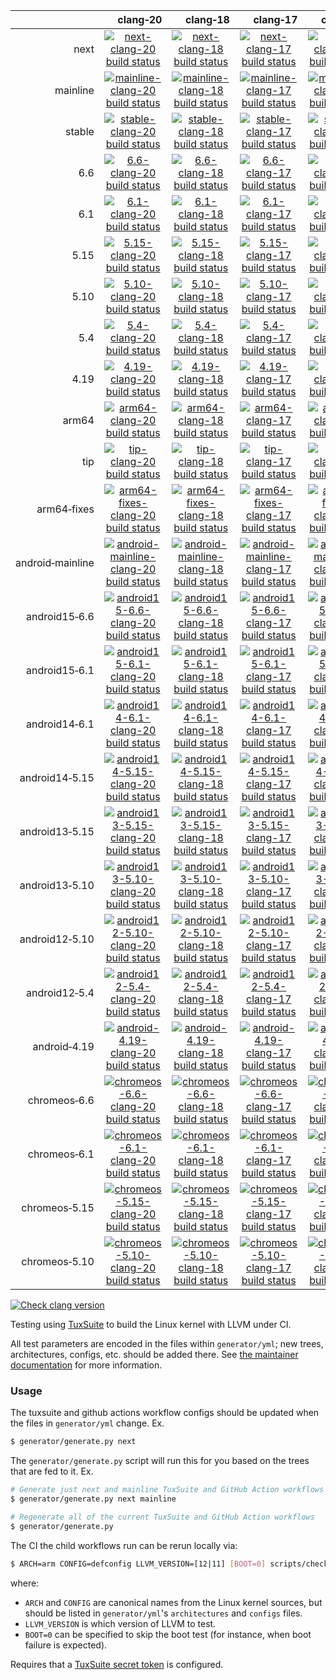 |     | &nbsp;&nbsp;&nbsp;&nbsp;&nbsp;clang&#8209;20 | &nbsp;&nbsp;&nbsp;&nbsp;&nbsp;clang&#8209;18 | &nbsp;&nbsp;&nbsp;&nbsp;&nbsp;clang&#8209;17 | &nbsp;&nbsp;&nbsp;&nbsp;&nbsp;clang&#8209;16 | &nbsp;&nbsp;&nbsp;&nbsp;&nbsp;clang&#8209;15 | &nbsp;&nbsp;&nbsp;&nbsp;&nbsp;clang&#8209;14 | &nbsp;&nbsp;&nbsp;&nbsp;&nbsp;clang&#8209;13 | &nbsp;&nbsp;&nbsp;&nbsp;&nbsp;clang&#8209;12 | &nbsp;&nbsp;&nbsp;&nbsp;&nbsp;clang&#8209;11 | clang&#8209;android |
| ---: | :---: | :---: | :---: | :---: | :---: | :---: | :---: | :---: | :---: | :---: |
| next | [![next-clang-20 build status](https://kernel.outflux.net/cbl/badges/next-clang-20.svg)](https://github.com/clangbuiltlinux/continuous-integration2/actions/workflows/next-clang-20.yml) | [![next-clang-18 build status](https://kernel.outflux.net/cbl/badges/next-clang-18.svg)](https://github.com/clangbuiltlinux/continuous-integration2/actions/workflows/next-clang-18.yml) | [![next-clang-17 build status](https://kernel.outflux.net/cbl/badges/next-clang-17.svg)](https://github.com/clangbuiltlinux/continuous-integration2/actions/workflows/next-clang-17.yml) | [![next-clang-16 build status](https://kernel.outflux.net/cbl/badges/next-clang-16.svg)](https://github.com/clangbuiltlinux/continuous-integration2/actions/workflows/next-clang-16.yml) | [![next-clang-15 build status](https://kernel.outflux.net/cbl/badges/next-clang-15.svg)](https://github.com/clangbuiltlinux/continuous-integration2/actions/workflows/next-clang-15.yml) | [![next-clang-14 build status](https://kernel.outflux.net/cbl/badges/next-clang-14.svg)](https://github.com/clangbuiltlinux/continuous-integration2/actions/workflows/next-clang-14.yml) | [![next-clang-13 build status](https://kernel.outflux.net/cbl/badges/next-clang-13.svg)](https://github.com/clangbuiltlinux/continuous-integration2/actions/workflows/next-clang-13.yml) |     |     | [![next-clang-android build status](https://kernel.outflux.net/cbl/badges/next-clang-android.svg)](https://github.com/clangbuiltlinux/continuous-integration2/actions/workflows/next-clang-android.yml) |
| mainline | [![mainline-clang-20 build status](https://kernel.outflux.net/cbl/badges/mainline-clang-20.svg)](https://github.com/clangbuiltlinux/continuous-integration2/actions/workflows/mainline-clang-20.yml) | [![mainline-clang-18 build status](https://kernel.outflux.net/cbl/badges/mainline-clang-18.svg)](https://github.com/clangbuiltlinux/continuous-integration2/actions/workflows/mainline-clang-18.yml) | [![mainline-clang-17 build status](https://kernel.outflux.net/cbl/badges/mainline-clang-17.svg)](https://github.com/clangbuiltlinux/continuous-integration2/actions/workflows/mainline-clang-17.yml) | [![mainline-clang-16 build status](https://kernel.outflux.net/cbl/badges/mainline-clang-16.svg)](https://github.com/clangbuiltlinux/continuous-integration2/actions/workflows/mainline-clang-16.yml) | [![mainline-clang-15 build status](https://kernel.outflux.net/cbl/badges/mainline-clang-15.svg)](https://github.com/clangbuiltlinux/continuous-integration2/actions/workflows/mainline-clang-15.yml) | [![mainline-clang-14 build status](https://kernel.outflux.net/cbl/badges/mainline-clang-14.svg)](https://github.com/clangbuiltlinux/continuous-integration2/actions/workflows/mainline-clang-14.yml) | [![mainline-clang-13 build status](https://kernel.outflux.net/cbl/badges/mainline-clang-13.svg)](https://github.com/clangbuiltlinux/continuous-integration2/actions/workflows/mainline-clang-13.yml) |     |     |     |
| stable | [![stable-clang-20 build status](https://kernel.outflux.net/cbl/badges/stable-clang-20.svg)](https://github.com/clangbuiltlinux/continuous-integration2/actions/workflows/stable-clang-20.yml) | [![stable-clang-18 build status](https://kernel.outflux.net/cbl/badges/stable-clang-18.svg)](https://github.com/clangbuiltlinux/continuous-integration2/actions/workflows/stable-clang-18.yml) | [![stable-clang-17 build status](https://kernel.outflux.net/cbl/badges/stable-clang-17.svg)](https://github.com/clangbuiltlinux/continuous-integration2/actions/workflows/stable-clang-17.yml) | [![stable-clang-16 build status](https://kernel.outflux.net/cbl/badges/stable-clang-16.svg)](https://github.com/clangbuiltlinux/continuous-integration2/actions/workflows/stable-clang-16.yml) | [![stable-clang-15 build status](https://kernel.outflux.net/cbl/badges/stable-clang-15.svg)](https://github.com/clangbuiltlinux/continuous-integration2/actions/workflows/stable-clang-15.yml) | [![stable-clang-14 build status](https://kernel.outflux.net/cbl/badges/stable-clang-14.svg)](https://github.com/clangbuiltlinux/continuous-integration2/actions/workflows/stable-clang-14.yml) | [![stable-clang-13 build status](https://kernel.outflux.net/cbl/badges/stable-clang-13.svg)](https://github.com/clangbuiltlinux/continuous-integration2/actions/workflows/stable-clang-13.yml) |     |     |     |
| 6.6 | [![6.6-clang-20 build status](https://kernel.outflux.net/cbl/badges/6.6-clang-20.svg)](https://github.com/clangbuiltlinux/continuous-integration2/actions/workflows/6.6-clang-20.yml) | [![6.6-clang-18 build status](https://kernel.outflux.net/cbl/badges/6.6-clang-18.svg)](https://github.com/clangbuiltlinux/continuous-integration2/actions/workflows/6.6-clang-18.yml) | [![6.6-clang-17 build status](https://kernel.outflux.net/cbl/badges/6.6-clang-17.svg)](https://github.com/clangbuiltlinux/continuous-integration2/actions/workflows/6.6-clang-17.yml) | [![6.6-clang-16 build status](https://kernel.outflux.net/cbl/badges/6.6-clang-16.svg)](https://github.com/clangbuiltlinux/continuous-integration2/actions/workflows/6.6-clang-16.yml) | [![6.6-clang-15 build status](https://kernel.outflux.net/cbl/badges/6.6-clang-15.svg)](https://github.com/clangbuiltlinux/continuous-integration2/actions/workflows/6.6-clang-15.yml) | [![6.6-clang-14 build status](https://kernel.outflux.net/cbl/badges/6.6-clang-14.svg)](https://github.com/clangbuiltlinux/continuous-integration2/actions/workflows/6.6-clang-14.yml) | [![6.6-clang-13 build status](https://kernel.outflux.net/cbl/badges/6.6-clang-13.svg)](https://github.com/clangbuiltlinux/continuous-integration2/actions/workflows/6.6-clang-13.yml) | [![6.6-clang-12 build status](https://kernel.outflux.net/cbl/badges/6.6-clang-12.svg)](https://github.com/clangbuiltlinux/continuous-integration2/actions/workflows/6.6-clang-12.yml) | [![6.6-clang-11 build status](https://kernel.outflux.net/cbl/badges/6.6-clang-11.svg)](https://github.com/clangbuiltlinux/continuous-integration2/actions/workflows/6.6-clang-11.yml) |     |
| 6.1 | [![6.1-clang-20 build status](https://kernel.outflux.net/cbl/badges/6.1-clang-20.svg)](https://github.com/clangbuiltlinux/continuous-integration2/actions/workflows/6.1-clang-20.yml) | [![6.1-clang-18 build status](https://kernel.outflux.net/cbl/badges/6.1-clang-18.svg)](https://github.com/clangbuiltlinux/continuous-integration2/actions/workflows/6.1-clang-18.yml) | [![6.1-clang-17 build status](https://kernel.outflux.net/cbl/badges/6.1-clang-17.svg)](https://github.com/clangbuiltlinux/continuous-integration2/actions/workflows/6.1-clang-17.yml) | [![6.1-clang-16 build status](https://kernel.outflux.net/cbl/badges/6.1-clang-16.svg)](https://github.com/clangbuiltlinux/continuous-integration2/actions/workflows/6.1-clang-16.yml) | [![6.1-clang-15 build status](https://kernel.outflux.net/cbl/badges/6.1-clang-15.svg)](https://github.com/clangbuiltlinux/continuous-integration2/actions/workflows/6.1-clang-15.yml) | [![6.1-clang-14 build status](https://kernel.outflux.net/cbl/badges/6.1-clang-14.svg)](https://github.com/clangbuiltlinux/continuous-integration2/actions/workflows/6.1-clang-14.yml) | [![6.1-clang-13 build status](https://kernel.outflux.net/cbl/badges/6.1-clang-13.svg)](https://github.com/clangbuiltlinux/continuous-integration2/actions/workflows/6.1-clang-13.yml) | [![6.1-clang-12 build status](https://kernel.outflux.net/cbl/badges/6.1-clang-12.svg)](https://github.com/clangbuiltlinux/continuous-integration2/actions/workflows/6.1-clang-12.yml) | [![6.1-clang-11 build status](https://kernel.outflux.net/cbl/badges/6.1-clang-11.svg)](https://github.com/clangbuiltlinux/continuous-integration2/actions/workflows/6.1-clang-11.yml) |     |
| 5.15 | [![5.15-clang-20 build status](https://kernel.outflux.net/cbl/badges/5.15-clang-20.svg)](https://github.com/clangbuiltlinux/continuous-integration2/actions/workflows/5.15-clang-20.yml) | [![5.15-clang-18 build status](https://kernel.outflux.net/cbl/badges/5.15-clang-18.svg)](https://github.com/clangbuiltlinux/continuous-integration2/actions/workflows/5.15-clang-18.yml) | [![5.15-clang-17 build status](https://kernel.outflux.net/cbl/badges/5.15-clang-17.svg)](https://github.com/clangbuiltlinux/continuous-integration2/actions/workflows/5.15-clang-17.yml) | [![5.15-clang-16 build status](https://kernel.outflux.net/cbl/badges/5.15-clang-16.svg)](https://github.com/clangbuiltlinux/continuous-integration2/actions/workflows/5.15-clang-16.yml) | [![5.15-clang-15 build status](https://kernel.outflux.net/cbl/badges/5.15-clang-15.svg)](https://github.com/clangbuiltlinux/continuous-integration2/actions/workflows/5.15-clang-15.yml) | [![5.15-clang-14 build status](https://kernel.outflux.net/cbl/badges/5.15-clang-14.svg)](https://github.com/clangbuiltlinux/continuous-integration2/actions/workflows/5.15-clang-14.yml) | [![5.15-clang-13 build status](https://kernel.outflux.net/cbl/badges/5.15-clang-13.svg)](https://github.com/clangbuiltlinux/continuous-integration2/actions/workflows/5.15-clang-13.yml) | [![5.15-clang-12 build status](https://kernel.outflux.net/cbl/badges/5.15-clang-12.svg)](https://github.com/clangbuiltlinux/continuous-integration2/actions/workflows/5.15-clang-12.yml) | [![5.15-clang-11 build status](https://kernel.outflux.net/cbl/badges/5.15-clang-11.svg)](https://github.com/clangbuiltlinux/continuous-integration2/actions/workflows/5.15-clang-11.yml) |     |
| 5.10 | [![5.10-clang-20 build status](https://kernel.outflux.net/cbl/badges/5.10-clang-20.svg)](https://github.com/clangbuiltlinux/continuous-integration2/actions/workflows/5.10-clang-20.yml) | [![5.10-clang-18 build status](https://kernel.outflux.net/cbl/badges/5.10-clang-18.svg)](https://github.com/clangbuiltlinux/continuous-integration2/actions/workflows/5.10-clang-18.yml) | [![5.10-clang-17 build status](https://kernel.outflux.net/cbl/badges/5.10-clang-17.svg)](https://github.com/clangbuiltlinux/continuous-integration2/actions/workflows/5.10-clang-17.yml) | [![5.10-clang-16 build status](https://kernel.outflux.net/cbl/badges/5.10-clang-16.svg)](https://github.com/clangbuiltlinux/continuous-integration2/actions/workflows/5.10-clang-16.yml) | [![5.10-clang-15 build status](https://kernel.outflux.net/cbl/badges/5.10-clang-15.svg)](https://github.com/clangbuiltlinux/continuous-integration2/actions/workflows/5.10-clang-15.yml) | [![5.10-clang-14 build status](https://kernel.outflux.net/cbl/badges/5.10-clang-14.svg)](https://github.com/clangbuiltlinux/continuous-integration2/actions/workflows/5.10-clang-14.yml) | [![5.10-clang-13 build status](https://kernel.outflux.net/cbl/badges/5.10-clang-13.svg)](https://github.com/clangbuiltlinux/continuous-integration2/actions/workflows/5.10-clang-13.yml) | [![5.10-clang-12 build status](https://kernel.outflux.net/cbl/badges/5.10-clang-12.svg)](https://github.com/clangbuiltlinux/continuous-integration2/actions/workflows/5.10-clang-12.yml) | [![5.10-clang-11 build status](https://kernel.outflux.net/cbl/badges/5.10-clang-11.svg)](https://github.com/clangbuiltlinux/continuous-integration2/actions/workflows/5.10-clang-11.yml) |     |
| 5.4 | [![5.4-clang-20 build status](https://kernel.outflux.net/cbl/badges/5.4-clang-20.svg)](https://github.com/clangbuiltlinux/continuous-integration2/actions/workflows/5.4-clang-20.yml) | [![5.4-clang-18 build status](https://kernel.outflux.net/cbl/badges/5.4-clang-18.svg)](https://github.com/clangbuiltlinux/continuous-integration2/actions/workflows/5.4-clang-18.yml) | [![5.4-clang-17 build status](https://kernel.outflux.net/cbl/badges/5.4-clang-17.svg)](https://github.com/clangbuiltlinux/continuous-integration2/actions/workflows/5.4-clang-17.yml) | [![5.4-clang-16 build status](https://kernel.outflux.net/cbl/badges/5.4-clang-16.svg)](https://github.com/clangbuiltlinux/continuous-integration2/actions/workflows/5.4-clang-16.yml) | [![5.4-clang-15 build status](https://kernel.outflux.net/cbl/badges/5.4-clang-15.svg)](https://github.com/clangbuiltlinux/continuous-integration2/actions/workflows/5.4-clang-15.yml) | [![5.4-clang-14 build status](https://kernel.outflux.net/cbl/badges/5.4-clang-14.svg)](https://github.com/clangbuiltlinux/continuous-integration2/actions/workflows/5.4-clang-14.yml) | [![5.4-clang-13 build status](https://kernel.outflux.net/cbl/badges/5.4-clang-13.svg)](https://github.com/clangbuiltlinux/continuous-integration2/actions/workflows/5.4-clang-13.yml) |     |     |     |
| 4.19 | [![4.19-clang-20 build status](https://kernel.outflux.net/cbl/badges/4.19-clang-20.svg)](https://github.com/clangbuiltlinux/continuous-integration2/actions/workflows/4.19-clang-20.yml) | [![4.19-clang-18 build status](https://kernel.outflux.net/cbl/badges/4.19-clang-18.svg)](https://github.com/clangbuiltlinux/continuous-integration2/actions/workflows/4.19-clang-18.yml) | [![4.19-clang-17 build status](https://kernel.outflux.net/cbl/badges/4.19-clang-17.svg)](https://github.com/clangbuiltlinux/continuous-integration2/actions/workflows/4.19-clang-17.yml) | [![4.19-clang-16 build status](https://kernel.outflux.net/cbl/badges/4.19-clang-16.svg)](https://github.com/clangbuiltlinux/continuous-integration2/actions/workflows/4.19-clang-16.yml) | [![4.19-clang-15 build status](https://kernel.outflux.net/cbl/badges/4.19-clang-15.svg)](https://github.com/clangbuiltlinux/continuous-integration2/actions/workflows/4.19-clang-15.yml) | [![4.19-clang-14 build status](https://kernel.outflux.net/cbl/badges/4.19-clang-14.svg)](https://github.com/clangbuiltlinux/continuous-integration2/actions/workflows/4.19-clang-14.yml) | [![4.19-clang-13 build status](https://kernel.outflux.net/cbl/badges/4.19-clang-13.svg)](https://github.com/clangbuiltlinux/continuous-integration2/actions/workflows/4.19-clang-13.yml) |     |     |     |
| arm64 | [![arm64-clang-20 build status](https://kernel.outflux.net/cbl/badges/arm64-clang-20.svg)](https://github.com/clangbuiltlinux/continuous-integration2/actions/workflows/arm64-clang-20.yml) | [![arm64-clang-18 build status](https://kernel.outflux.net/cbl/badges/arm64-clang-18.svg)](https://github.com/clangbuiltlinux/continuous-integration2/actions/workflows/arm64-clang-18.yml) | [![arm64-clang-17 build status](https://kernel.outflux.net/cbl/badges/arm64-clang-17.svg)](https://github.com/clangbuiltlinux/continuous-integration2/actions/workflows/arm64-clang-17.yml) | [![arm64-clang-16 build status](https://kernel.outflux.net/cbl/badges/arm64-clang-16.svg)](https://github.com/clangbuiltlinux/continuous-integration2/actions/workflows/arm64-clang-16.yml) | [![arm64-clang-15 build status](https://kernel.outflux.net/cbl/badges/arm64-clang-15.svg)](https://github.com/clangbuiltlinux/continuous-integration2/actions/workflows/arm64-clang-15.yml) | [![arm64-clang-14 build status](https://kernel.outflux.net/cbl/badges/arm64-clang-14.svg)](https://github.com/clangbuiltlinux/continuous-integration2/actions/workflows/arm64-clang-14.yml) | [![arm64-clang-13 build status](https://kernel.outflux.net/cbl/badges/arm64-clang-13.svg)](https://github.com/clangbuiltlinux/continuous-integration2/actions/workflows/arm64-clang-13.yml) |     |     |     |
| tip | [![tip-clang-20 build status](https://kernel.outflux.net/cbl/badges/tip-clang-20.svg)](https://github.com/clangbuiltlinux/continuous-integration2/actions/workflows/tip-clang-20.yml) | [![tip-clang-18 build status](https://kernel.outflux.net/cbl/badges/tip-clang-18.svg)](https://github.com/clangbuiltlinux/continuous-integration2/actions/workflows/tip-clang-18.yml) | [![tip-clang-17 build status](https://kernel.outflux.net/cbl/badges/tip-clang-17.svg)](https://github.com/clangbuiltlinux/continuous-integration2/actions/workflows/tip-clang-17.yml) | [![tip-clang-16 build status](https://kernel.outflux.net/cbl/badges/tip-clang-16.svg)](https://github.com/clangbuiltlinux/continuous-integration2/actions/workflows/tip-clang-16.yml) | [![tip-clang-15 build status](https://kernel.outflux.net/cbl/badges/tip-clang-15.svg)](https://github.com/clangbuiltlinux/continuous-integration2/actions/workflows/tip-clang-15.yml) | [![tip-clang-14 build status](https://kernel.outflux.net/cbl/badges/tip-clang-14.svg)](https://github.com/clangbuiltlinux/continuous-integration2/actions/workflows/tip-clang-14.yml) | [![tip-clang-13 build status](https://kernel.outflux.net/cbl/badges/tip-clang-13.svg)](https://github.com/clangbuiltlinux/continuous-integration2/actions/workflows/tip-clang-13.yml) |     |     |     |
| arm64&#8209;fixes | [![arm64-fixes-clang-20 build status](https://kernel.outflux.net/cbl/badges/arm64-fixes-clang-20.svg)](https://github.com/clangbuiltlinux/continuous-integration2/actions/workflows/arm64-fixes-clang-20.yml) | [![arm64-fixes-clang-18 build status](https://kernel.outflux.net/cbl/badges/arm64-fixes-clang-18.svg)](https://github.com/clangbuiltlinux/continuous-integration2/actions/workflows/arm64-fixes-clang-18.yml) | [![arm64-fixes-clang-17 build status](https://kernel.outflux.net/cbl/badges/arm64-fixes-clang-17.svg)](https://github.com/clangbuiltlinux/continuous-integration2/actions/workflows/arm64-fixes-clang-17.yml) | [![arm64-fixes-clang-16 build status](https://kernel.outflux.net/cbl/badges/arm64-fixes-clang-16.svg)](https://github.com/clangbuiltlinux/continuous-integration2/actions/workflows/arm64-fixes-clang-16.yml) | [![arm64-fixes-clang-15 build status](https://kernel.outflux.net/cbl/badges/arm64-fixes-clang-15.svg)](https://github.com/clangbuiltlinux/continuous-integration2/actions/workflows/arm64-fixes-clang-15.yml) | [![arm64-fixes-clang-14 build status](https://kernel.outflux.net/cbl/badges/arm64-fixes-clang-14.svg)](https://github.com/clangbuiltlinux/continuous-integration2/actions/workflows/arm64-fixes-clang-14.yml) | [![arm64-fixes-clang-13 build status](https://kernel.outflux.net/cbl/badges/arm64-fixes-clang-13.svg)](https://github.com/clangbuiltlinux/continuous-integration2/actions/workflows/arm64-fixes-clang-13.yml) |     |     |     |
| android&#8209;mainline | [![android-mainline-clang-20 build status](https://kernel.outflux.net/cbl/badges/android-mainline-clang-20.svg)](https://github.com/clangbuiltlinux/continuous-integration2/actions/workflows/android-mainline-clang-20.yml) | [![android-mainline-clang-18 build status](https://kernel.outflux.net/cbl/badges/android-mainline-clang-18.svg)](https://github.com/clangbuiltlinux/continuous-integration2/actions/workflows/android-mainline-clang-18.yml) | [![android-mainline-clang-17 build status](https://kernel.outflux.net/cbl/badges/android-mainline-clang-17.svg)](https://github.com/clangbuiltlinux/continuous-integration2/actions/workflows/android-mainline-clang-17.yml) | [![android-mainline-clang-16 build status](https://kernel.outflux.net/cbl/badges/android-mainline-clang-16.svg)](https://github.com/clangbuiltlinux/continuous-integration2/actions/workflows/android-mainline-clang-16.yml) | [![android-mainline-clang-15 build status](https://kernel.outflux.net/cbl/badges/android-mainline-clang-15.svg)](https://github.com/clangbuiltlinux/continuous-integration2/actions/workflows/android-mainline-clang-15.yml) | [![android-mainline-clang-14 build status](https://kernel.outflux.net/cbl/badges/android-mainline-clang-14.svg)](https://github.com/clangbuiltlinux/continuous-integration2/actions/workflows/android-mainline-clang-14.yml) | [![android-mainline-clang-13 build status](https://kernel.outflux.net/cbl/badges/android-mainline-clang-13.svg)](https://github.com/clangbuiltlinux/continuous-integration2/actions/workflows/android-mainline-clang-13.yml) |     |     | [![android-mainline-clang-android build status](https://kernel.outflux.net/cbl/badges/android-mainline-clang-android.svg)](https://github.com/clangbuiltlinux/continuous-integration2/actions/workflows/android-mainline-clang-android.yml) |
| android15&#8209;6.6 | [![android15-6.6-clang-20 build status](https://kernel.outflux.net/cbl/badges/android15-6.6-clang-20.svg)](https://github.com/clangbuiltlinux/continuous-integration2/actions/workflows/android15-6.6-clang-20.yml) | [![android15-6.6-clang-18 build status](https://kernel.outflux.net/cbl/badges/android15-6.6-clang-18.svg)](https://github.com/clangbuiltlinux/continuous-integration2/actions/workflows/android15-6.6-clang-18.yml) | [![android15-6.6-clang-17 build status](https://kernel.outflux.net/cbl/badges/android15-6.6-clang-17.svg)](https://github.com/clangbuiltlinux/continuous-integration2/actions/workflows/android15-6.6-clang-17.yml) | [![android15-6.6-clang-16 build status](https://kernel.outflux.net/cbl/badges/android15-6.6-clang-16.svg)](https://github.com/clangbuiltlinux/continuous-integration2/actions/workflows/android15-6.6-clang-16.yml) | [![android15-6.6-clang-15 build status](https://kernel.outflux.net/cbl/badges/android15-6.6-clang-15.svg)](https://github.com/clangbuiltlinux/continuous-integration2/actions/workflows/android15-6.6-clang-15.yml) | [![android15-6.6-clang-14 build status](https://kernel.outflux.net/cbl/badges/android15-6.6-clang-14.svg)](https://github.com/clangbuiltlinux/continuous-integration2/actions/workflows/android15-6.6-clang-14.yml) | [![android15-6.6-clang-13 build status](https://kernel.outflux.net/cbl/badges/android15-6.6-clang-13.svg)](https://github.com/clangbuiltlinux/continuous-integration2/actions/workflows/android15-6.6-clang-13.yml) | [![android15-6.6-clang-12 build status](https://kernel.outflux.net/cbl/badges/android15-6.6-clang-12.svg)](https://github.com/clangbuiltlinux/continuous-integration2/actions/workflows/android15-6.6-clang-12.yml) |     | [![android15-6.6-clang-android build status](https://kernel.outflux.net/cbl/badges/android15-6.6-clang-android.svg)](https://github.com/clangbuiltlinux/continuous-integration2/actions/workflows/android15-6.6-clang-android.yml) |
| android15&#8209;6.1 | [![android15-6.1-clang-20 build status](https://kernel.outflux.net/cbl/badges/android15-6.1-clang-20.svg)](https://github.com/clangbuiltlinux/continuous-integration2/actions/workflows/android15-6.1-clang-20.yml) | [![android15-6.1-clang-18 build status](https://kernel.outflux.net/cbl/badges/android15-6.1-clang-18.svg)](https://github.com/clangbuiltlinux/continuous-integration2/actions/workflows/android15-6.1-clang-18.yml) | [![android15-6.1-clang-17 build status](https://kernel.outflux.net/cbl/badges/android15-6.1-clang-17.svg)](https://github.com/clangbuiltlinux/continuous-integration2/actions/workflows/android15-6.1-clang-17.yml) | [![android15-6.1-clang-16 build status](https://kernel.outflux.net/cbl/badges/android15-6.1-clang-16.svg)](https://github.com/clangbuiltlinux/continuous-integration2/actions/workflows/android15-6.1-clang-16.yml) | [![android15-6.1-clang-15 build status](https://kernel.outflux.net/cbl/badges/android15-6.1-clang-15.svg)](https://github.com/clangbuiltlinux/continuous-integration2/actions/workflows/android15-6.1-clang-15.yml) | [![android15-6.1-clang-14 build status](https://kernel.outflux.net/cbl/badges/android15-6.1-clang-14.svg)](https://github.com/clangbuiltlinux/continuous-integration2/actions/workflows/android15-6.1-clang-14.yml) | [![android15-6.1-clang-13 build status](https://kernel.outflux.net/cbl/badges/android15-6.1-clang-13.svg)](https://github.com/clangbuiltlinux/continuous-integration2/actions/workflows/android15-6.1-clang-13.yml) | [![android15-6.1-clang-12 build status](https://kernel.outflux.net/cbl/badges/android15-6.1-clang-12.svg)](https://github.com/clangbuiltlinux/continuous-integration2/actions/workflows/android15-6.1-clang-12.yml) |     | [![android15-6.1-clang-android build status](https://kernel.outflux.net/cbl/badges/android15-6.1-clang-android.svg)](https://github.com/clangbuiltlinux/continuous-integration2/actions/workflows/android15-6.1-clang-android.yml) |
| android14&#8209;6.1 | [![android14-6.1-clang-20 build status](https://kernel.outflux.net/cbl/badges/android14-6.1-clang-20.svg)](https://github.com/clangbuiltlinux/continuous-integration2/actions/workflows/android14-6.1-clang-20.yml) | [![android14-6.1-clang-18 build status](https://kernel.outflux.net/cbl/badges/android14-6.1-clang-18.svg)](https://github.com/clangbuiltlinux/continuous-integration2/actions/workflows/android14-6.1-clang-18.yml) | [![android14-6.1-clang-17 build status](https://kernel.outflux.net/cbl/badges/android14-6.1-clang-17.svg)](https://github.com/clangbuiltlinux/continuous-integration2/actions/workflows/android14-6.1-clang-17.yml) | [![android14-6.1-clang-16 build status](https://kernel.outflux.net/cbl/badges/android14-6.1-clang-16.svg)](https://github.com/clangbuiltlinux/continuous-integration2/actions/workflows/android14-6.1-clang-16.yml) | [![android14-6.1-clang-15 build status](https://kernel.outflux.net/cbl/badges/android14-6.1-clang-15.svg)](https://github.com/clangbuiltlinux/continuous-integration2/actions/workflows/android14-6.1-clang-15.yml) | [![android14-6.1-clang-14 build status](https://kernel.outflux.net/cbl/badges/android14-6.1-clang-14.svg)](https://github.com/clangbuiltlinux/continuous-integration2/actions/workflows/android14-6.1-clang-14.yml) | [![android14-6.1-clang-13 build status](https://kernel.outflux.net/cbl/badges/android14-6.1-clang-13.svg)](https://github.com/clangbuiltlinux/continuous-integration2/actions/workflows/android14-6.1-clang-13.yml) | [![android14-6.1-clang-12 build status](https://kernel.outflux.net/cbl/badges/android14-6.1-clang-12.svg)](https://github.com/clangbuiltlinux/continuous-integration2/actions/workflows/android14-6.1-clang-12.yml) |     | [![android14-6.1-clang-android build status](https://kernel.outflux.net/cbl/badges/android14-6.1-clang-android.svg)](https://github.com/clangbuiltlinux/continuous-integration2/actions/workflows/android14-6.1-clang-android.yml) |
| android14&#8209;5.15 | [![android14-5.15-clang-20 build status](https://kernel.outflux.net/cbl/badges/android14-5.15-clang-20.svg)](https://github.com/clangbuiltlinux/continuous-integration2/actions/workflows/android14-5.15-clang-20.yml) | [![android14-5.15-clang-18 build status](https://kernel.outflux.net/cbl/badges/android14-5.15-clang-18.svg)](https://github.com/clangbuiltlinux/continuous-integration2/actions/workflows/android14-5.15-clang-18.yml) | [![android14-5.15-clang-17 build status](https://kernel.outflux.net/cbl/badges/android14-5.15-clang-17.svg)](https://github.com/clangbuiltlinux/continuous-integration2/actions/workflows/android14-5.15-clang-17.yml) | [![android14-5.15-clang-16 build status](https://kernel.outflux.net/cbl/badges/android14-5.15-clang-16.svg)](https://github.com/clangbuiltlinux/continuous-integration2/actions/workflows/android14-5.15-clang-16.yml) | [![android14-5.15-clang-15 build status](https://kernel.outflux.net/cbl/badges/android14-5.15-clang-15.svg)](https://github.com/clangbuiltlinux/continuous-integration2/actions/workflows/android14-5.15-clang-15.yml) | [![android14-5.15-clang-14 build status](https://kernel.outflux.net/cbl/badges/android14-5.15-clang-14.svg)](https://github.com/clangbuiltlinux/continuous-integration2/actions/workflows/android14-5.15-clang-14.yml) | [![android14-5.15-clang-13 build status](https://kernel.outflux.net/cbl/badges/android14-5.15-clang-13.svg)](https://github.com/clangbuiltlinux/continuous-integration2/actions/workflows/android14-5.15-clang-13.yml) | [![android14-5.15-clang-12 build status](https://kernel.outflux.net/cbl/badges/android14-5.15-clang-12.svg)](https://github.com/clangbuiltlinux/continuous-integration2/actions/workflows/android14-5.15-clang-12.yml) |     | [![android14-5.15-clang-android build status](https://kernel.outflux.net/cbl/badges/android14-5.15-clang-android.svg)](https://github.com/clangbuiltlinux/continuous-integration2/actions/workflows/android14-5.15-clang-android.yml) |
| android13&#8209;5.15 | [![android13-5.15-clang-20 build status](https://kernel.outflux.net/cbl/badges/android13-5.15-clang-20.svg)](https://github.com/clangbuiltlinux/continuous-integration2/actions/workflows/android13-5.15-clang-20.yml) | [![android13-5.15-clang-18 build status](https://kernel.outflux.net/cbl/badges/android13-5.15-clang-18.svg)](https://github.com/clangbuiltlinux/continuous-integration2/actions/workflows/android13-5.15-clang-18.yml) | [![android13-5.15-clang-17 build status](https://kernel.outflux.net/cbl/badges/android13-5.15-clang-17.svg)](https://github.com/clangbuiltlinux/continuous-integration2/actions/workflows/android13-5.15-clang-17.yml) | [![android13-5.15-clang-16 build status](https://kernel.outflux.net/cbl/badges/android13-5.15-clang-16.svg)](https://github.com/clangbuiltlinux/continuous-integration2/actions/workflows/android13-5.15-clang-16.yml) | [![android13-5.15-clang-15 build status](https://kernel.outflux.net/cbl/badges/android13-5.15-clang-15.svg)](https://github.com/clangbuiltlinux/continuous-integration2/actions/workflows/android13-5.15-clang-15.yml) | [![android13-5.15-clang-14 build status](https://kernel.outflux.net/cbl/badges/android13-5.15-clang-14.svg)](https://github.com/clangbuiltlinux/continuous-integration2/actions/workflows/android13-5.15-clang-14.yml) | [![android13-5.15-clang-13 build status](https://kernel.outflux.net/cbl/badges/android13-5.15-clang-13.svg)](https://github.com/clangbuiltlinux/continuous-integration2/actions/workflows/android13-5.15-clang-13.yml) | [![android13-5.15-clang-12 build status](https://kernel.outflux.net/cbl/badges/android13-5.15-clang-12.svg)](https://github.com/clangbuiltlinux/continuous-integration2/actions/workflows/android13-5.15-clang-12.yml) |     | [![android13-5.15-clang-android build status](https://kernel.outflux.net/cbl/badges/android13-5.15-clang-android.svg)](https://github.com/clangbuiltlinux/continuous-integration2/actions/workflows/android13-5.15-clang-android.yml) |
| android13&#8209;5.10 | [![android13-5.10-clang-20 build status](https://kernel.outflux.net/cbl/badges/android13-5.10-clang-20.svg)](https://github.com/clangbuiltlinux/continuous-integration2/actions/workflows/android13-5.10-clang-20.yml) | [![android13-5.10-clang-18 build status](https://kernel.outflux.net/cbl/badges/android13-5.10-clang-18.svg)](https://github.com/clangbuiltlinux/continuous-integration2/actions/workflows/android13-5.10-clang-18.yml) | [![android13-5.10-clang-17 build status](https://kernel.outflux.net/cbl/badges/android13-5.10-clang-17.svg)](https://github.com/clangbuiltlinux/continuous-integration2/actions/workflows/android13-5.10-clang-17.yml) | [![android13-5.10-clang-16 build status](https://kernel.outflux.net/cbl/badges/android13-5.10-clang-16.svg)](https://github.com/clangbuiltlinux/continuous-integration2/actions/workflows/android13-5.10-clang-16.yml) | [![android13-5.10-clang-15 build status](https://kernel.outflux.net/cbl/badges/android13-5.10-clang-15.svg)](https://github.com/clangbuiltlinux/continuous-integration2/actions/workflows/android13-5.10-clang-15.yml) | [![android13-5.10-clang-14 build status](https://kernel.outflux.net/cbl/badges/android13-5.10-clang-14.svg)](https://github.com/clangbuiltlinux/continuous-integration2/actions/workflows/android13-5.10-clang-14.yml) | [![android13-5.10-clang-13 build status](https://kernel.outflux.net/cbl/badges/android13-5.10-clang-13.svg)](https://github.com/clangbuiltlinux/continuous-integration2/actions/workflows/android13-5.10-clang-13.yml) | [![android13-5.10-clang-12 build status](https://kernel.outflux.net/cbl/badges/android13-5.10-clang-12.svg)](https://github.com/clangbuiltlinux/continuous-integration2/actions/workflows/android13-5.10-clang-12.yml) |     | [![android13-5.10-clang-android build status](https://kernel.outflux.net/cbl/badges/android13-5.10-clang-android.svg)](https://github.com/clangbuiltlinux/continuous-integration2/actions/workflows/android13-5.10-clang-android.yml) |
| android12&#8209;5.10 | [![android12-5.10-clang-20 build status](https://kernel.outflux.net/cbl/badges/android12-5.10-clang-20.svg)](https://github.com/clangbuiltlinux/continuous-integration2/actions/workflows/android12-5.10-clang-20.yml) | [![android12-5.10-clang-18 build status](https://kernel.outflux.net/cbl/badges/android12-5.10-clang-18.svg)](https://github.com/clangbuiltlinux/continuous-integration2/actions/workflows/android12-5.10-clang-18.yml) | [![android12-5.10-clang-17 build status](https://kernel.outflux.net/cbl/badges/android12-5.10-clang-17.svg)](https://github.com/clangbuiltlinux/continuous-integration2/actions/workflows/android12-5.10-clang-17.yml) | [![android12-5.10-clang-16 build status](https://kernel.outflux.net/cbl/badges/android12-5.10-clang-16.svg)](https://github.com/clangbuiltlinux/continuous-integration2/actions/workflows/android12-5.10-clang-16.yml) | [![android12-5.10-clang-15 build status](https://kernel.outflux.net/cbl/badges/android12-5.10-clang-15.svg)](https://github.com/clangbuiltlinux/continuous-integration2/actions/workflows/android12-5.10-clang-15.yml) | [![android12-5.10-clang-14 build status](https://kernel.outflux.net/cbl/badges/android12-5.10-clang-14.svg)](https://github.com/clangbuiltlinux/continuous-integration2/actions/workflows/android12-5.10-clang-14.yml) | [![android12-5.10-clang-13 build status](https://kernel.outflux.net/cbl/badges/android12-5.10-clang-13.svg)](https://github.com/clangbuiltlinux/continuous-integration2/actions/workflows/android12-5.10-clang-13.yml) | [![android12-5.10-clang-12 build status](https://kernel.outflux.net/cbl/badges/android12-5.10-clang-12.svg)](https://github.com/clangbuiltlinux/continuous-integration2/actions/workflows/android12-5.10-clang-12.yml) |     | [![android12-5.10-clang-android build status](https://kernel.outflux.net/cbl/badges/android12-5.10-clang-android.svg)](https://github.com/clangbuiltlinux/continuous-integration2/actions/workflows/android12-5.10-clang-android.yml) |
| android12&#8209;5.4 | [![android12-5.4-clang-20 build status](https://kernel.outflux.net/cbl/badges/android12-5.4-clang-20.svg)](https://github.com/clangbuiltlinux/continuous-integration2/actions/workflows/android12-5.4-clang-20.yml) | [![android12-5.4-clang-18 build status](https://kernel.outflux.net/cbl/badges/android12-5.4-clang-18.svg)](https://github.com/clangbuiltlinux/continuous-integration2/actions/workflows/android12-5.4-clang-18.yml) | [![android12-5.4-clang-17 build status](https://kernel.outflux.net/cbl/badges/android12-5.4-clang-17.svg)](https://github.com/clangbuiltlinux/continuous-integration2/actions/workflows/android12-5.4-clang-17.yml) | [![android12-5.4-clang-16 build status](https://kernel.outflux.net/cbl/badges/android12-5.4-clang-16.svg)](https://github.com/clangbuiltlinux/continuous-integration2/actions/workflows/android12-5.4-clang-16.yml) | [![android12-5.4-clang-15 build status](https://kernel.outflux.net/cbl/badges/android12-5.4-clang-15.svg)](https://github.com/clangbuiltlinux/continuous-integration2/actions/workflows/android12-5.4-clang-15.yml) | [![android12-5.4-clang-14 build status](https://kernel.outflux.net/cbl/badges/android12-5.4-clang-14.svg)](https://github.com/clangbuiltlinux/continuous-integration2/actions/workflows/android12-5.4-clang-14.yml) | [![android12-5.4-clang-13 build status](https://kernel.outflux.net/cbl/badges/android12-5.4-clang-13.svg)](https://github.com/clangbuiltlinux/continuous-integration2/actions/workflows/android12-5.4-clang-13.yml) | [![android12-5.4-clang-12 build status](https://kernel.outflux.net/cbl/badges/android12-5.4-clang-12.svg)](https://github.com/clangbuiltlinux/continuous-integration2/actions/workflows/android12-5.4-clang-12.yml) |     | [![android12-5.4-clang-android build status](https://kernel.outflux.net/cbl/badges/android12-5.4-clang-android.svg)](https://github.com/clangbuiltlinux/continuous-integration2/actions/workflows/android12-5.4-clang-android.yml) |
| android&#8209;4.19 | [![android-4.19-clang-20 build status](https://kernel.outflux.net/cbl/badges/android-4.19-clang-20.svg)](https://github.com/clangbuiltlinux/continuous-integration2/actions/workflows/android-4.19-clang-20.yml) | [![android-4.19-clang-18 build status](https://kernel.outflux.net/cbl/badges/android-4.19-clang-18.svg)](https://github.com/clangbuiltlinux/continuous-integration2/actions/workflows/android-4.19-clang-18.yml) | [![android-4.19-clang-17 build status](https://kernel.outflux.net/cbl/badges/android-4.19-clang-17.svg)](https://github.com/clangbuiltlinux/continuous-integration2/actions/workflows/android-4.19-clang-17.yml) | [![android-4.19-clang-16 build status](https://kernel.outflux.net/cbl/badges/android-4.19-clang-16.svg)](https://github.com/clangbuiltlinux/continuous-integration2/actions/workflows/android-4.19-clang-16.yml) | [![android-4.19-clang-15 build status](https://kernel.outflux.net/cbl/badges/android-4.19-clang-15.svg)](https://github.com/clangbuiltlinux/continuous-integration2/actions/workflows/android-4.19-clang-15.yml) | [![android-4.19-clang-14 build status](https://kernel.outflux.net/cbl/badges/android-4.19-clang-14.svg)](https://github.com/clangbuiltlinux/continuous-integration2/actions/workflows/android-4.19-clang-14.yml) | [![android-4.19-clang-13 build status](https://kernel.outflux.net/cbl/badges/android-4.19-clang-13.svg)](https://github.com/clangbuiltlinux/continuous-integration2/actions/workflows/android-4.19-clang-13.yml) | [![android-4.19-clang-12 build status](https://kernel.outflux.net/cbl/badges/android-4.19-clang-12.svg)](https://github.com/clangbuiltlinux/continuous-integration2/actions/workflows/android-4.19-clang-12.yml) |     | [![android-4.19-clang-android build status](https://kernel.outflux.net/cbl/badges/android-4.19-clang-android.svg)](https://github.com/clangbuiltlinux/continuous-integration2/actions/workflows/android-4.19-clang-android.yml) |
| chromeos&#8209;6.6 | [![chromeos-6.6-clang-20 build status](https://kernel.outflux.net/cbl/badges/chromeos-6.6-clang-20.svg)](https://github.com/clangbuiltlinux/continuous-integration2/actions/workflows/chromeos-6.6-clang-20.yml) | [![chromeos-6.6-clang-18 build status](https://kernel.outflux.net/cbl/badges/chromeos-6.6-clang-18.svg)](https://github.com/clangbuiltlinux/continuous-integration2/actions/workflows/chromeos-6.6-clang-18.yml) | [![chromeos-6.6-clang-17 build status](https://kernel.outflux.net/cbl/badges/chromeos-6.6-clang-17.svg)](https://github.com/clangbuiltlinux/continuous-integration2/actions/workflows/chromeos-6.6-clang-17.yml) | [![chromeos-6.6-clang-16 build status](https://kernel.outflux.net/cbl/badges/chromeos-6.6-clang-16.svg)](https://github.com/clangbuiltlinux/continuous-integration2/actions/workflows/chromeos-6.6-clang-16.yml) | [![chromeos-6.6-clang-15 build status](https://kernel.outflux.net/cbl/badges/chromeos-6.6-clang-15.svg)](https://github.com/clangbuiltlinux/continuous-integration2/actions/workflows/chromeos-6.6-clang-15.yml) | [![chromeos-6.6-clang-14 build status](https://kernel.outflux.net/cbl/badges/chromeos-6.6-clang-14.svg)](https://github.com/clangbuiltlinux/continuous-integration2/actions/workflows/chromeos-6.6-clang-14.yml) | [![chromeos-6.6-clang-13 build status](https://kernel.outflux.net/cbl/badges/chromeos-6.6-clang-13.svg)](https://github.com/clangbuiltlinux/continuous-integration2/actions/workflows/chromeos-6.6-clang-13.yml) | [![chromeos-6.6-clang-12 build status](https://kernel.outflux.net/cbl/badges/chromeos-6.6-clang-12.svg)](https://github.com/clangbuiltlinux/continuous-integration2/actions/workflows/chromeos-6.6-clang-12.yml) |     |     |
| chromeos&#8209;6.1 | [![chromeos-6.1-clang-20 build status](https://kernel.outflux.net/cbl/badges/chromeos-6.1-clang-20.svg)](https://github.com/clangbuiltlinux/continuous-integration2/actions/workflows/chromeos-6.1-clang-20.yml) | [![chromeos-6.1-clang-18 build status](https://kernel.outflux.net/cbl/badges/chromeos-6.1-clang-18.svg)](https://github.com/clangbuiltlinux/continuous-integration2/actions/workflows/chromeos-6.1-clang-18.yml) | [![chromeos-6.1-clang-17 build status](https://kernel.outflux.net/cbl/badges/chromeos-6.1-clang-17.svg)](https://github.com/clangbuiltlinux/continuous-integration2/actions/workflows/chromeos-6.1-clang-17.yml) | [![chromeos-6.1-clang-16 build status](https://kernel.outflux.net/cbl/badges/chromeos-6.1-clang-16.svg)](https://github.com/clangbuiltlinux/continuous-integration2/actions/workflows/chromeos-6.1-clang-16.yml) | [![chromeos-6.1-clang-15 build status](https://kernel.outflux.net/cbl/badges/chromeos-6.1-clang-15.svg)](https://github.com/clangbuiltlinux/continuous-integration2/actions/workflows/chromeos-6.1-clang-15.yml) | [![chromeos-6.1-clang-14 build status](https://kernel.outflux.net/cbl/badges/chromeos-6.1-clang-14.svg)](https://github.com/clangbuiltlinux/continuous-integration2/actions/workflows/chromeos-6.1-clang-14.yml) | [![chromeos-6.1-clang-13 build status](https://kernel.outflux.net/cbl/badges/chromeos-6.1-clang-13.svg)](https://github.com/clangbuiltlinux/continuous-integration2/actions/workflows/chromeos-6.1-clang-13.yml) | [![chromeos-6.1-clang-12 build status](https://kernel.outflux.net/cbl/badges/chromeos-6.1-clang-12.svg)](https://github.com/clangbuiltlinux/continuous-integration2/actions/workflows/chromeos-6.1-clang-12.yml) |     |     |
| chromeos&#8209;5.15 | [![chromeos-5.15-clang-20 build status](https://kernel.outflux.net/cbl/badges/chromeos-5.15-clang-20.svg)](https://github.com/clangbuiltlinux/continuous-integration2/actions/workflows/chromeos-5.15-clang-20.yml) | [![chromeos-5.15-clang-18 build status](https://kernel.outflux.net/cbl/badges/chromeos-5.15-clang-18.svg)](https://github.com/clangbuiltlinux/continuous-integration2/actions/workflows/chromeos-5.15-clang-18.yml) | [![chromeos-5.15-clang-17 build status](https://kernel.outflux.net/cbl/badges/chromeos-5.15-clang-17.svg)](https://github.com/clangbuiltlinux/continuous-integration2/actions/workflows/chromeos-5.15-clang-17.yml) | [![chromeos-5.15-clang-16 build status](https://kernel.outflux.net/cbl/badges/chromeos-5.15-clang-16.svg)](https://github.com/clangbuiltlinux/continuous-integration2/actions/workflows/chromeos-5.15-clang-16.yml) | [![chromeos-5.15-clang-15 build status](https://kernel.outflux.net/cbl/badges/chromeos-5.15-clang-15.svg)](https://github.com/clangbuiltlinux/continuous-integration2/actions/workflows/chromeos-5.15-clang-15.yml) | [![chromeos-5.15-clang-14 build status](https://kernel.outflux.net/cbl/badges/chromeos-5.15-clang-14.svg)](https://github.com/clangbuiltlinux/continuous-integration2/actions/workflows/chromeos-5.15-clang-14.yml) | [![chromeos-5.15-clang-13 build status](https://kernel.outflux.net/cbl/badges/chromeos-5.15-clang-13.svg)](https://github.com/clangbuiltlinux/continuous-integration2/actions/workflows/chromeos-5.15-clang-13.yml) | [![chromeos-5.15-clang-12 build status](https://kernel.outflux.net/cbl/badges/chromeos-5.15-clang-12.svg)](https://github.com/clangbuiltlinux/continuous-integration2/actions/workflows/chromeos-5.15-clang-12.yml) |     |     |
| chromeos&#8209;5.10 | [![chromeos-5.10-clang-20 build status](https://kernel.outflux.net/cbl/badges/chromeos-5.10-clang-20.svg)](https://github.com/clangbuiltlinux/continuous-integration2/actions/workflows/chromeos-5.10-clang-20.yml) | [![chromeos-5.10-clang-18 build status](https://kernel.outflux.net/cbl/badges/chromeos-5.10-clang-18.svg)](https://github.com/clangbuiltlinux/continuous-integration2/actions/workflows/chromeos-5.10-clang-18.yml) | [![chromeos-5.10-clang-17 build status](https://kernel.outflux.net/cbl/badges/chromeos-5.10-clang-17.svg)](https://github.com/clangbuiltlinux/continuous-integration2/actions/workflows/chromeos-5.10-clang-17.yml) | [![chromeos-5.10-clang-16 build status](https://kernel.outflux.net/cbl/badges/chromeos-5.10-clang-16.svg)](https://github.com/clangbuiltlinux/continuous-integration2/actions/workflows/chromeos-5.10-clang-16.yml) | [![chromeos-5.10-clang-15 build status](https://kernel.outflux.net/cbl/badges/chromeos-5.10-clang-15.svg)](https://github.com/clangbuiltlinux/continuous-integration2/actions/workflows/chromeos-5.10-clang-15.yml) | [![chromeos-5.10-clang-14 build status](https://kernel.outflux.net/cbl/badges/chromeos-5.10-clang-14.svg)](https://github.com/clangbuiltlinux/continuous-integration2/actions/workflows/chromeos-5.10-clang-14.yml) | [![chromeos-5.10-clang-13 build status](https://kernel.outflux.net/cbl/badges/chromeos-5.10-clang-13.svg)](https://github.com/clangbuiltlinux/continuous-integration2/actions/workflows/chromeos-5.10-clang-13.yml) | [![chromeos-5.10-clang-12 build status](https://kernel.outflux.net/cbl/badges/chromeos-5.10-clang-12.svg)](https://github.com/clangbuiltlinux/continuous-integration2/actions/workflows/chromeos-5.10-clang-12.yml) |     |     |

[![Check clang version](https://github.com/clangbuiltlinux/continuous-integration2/actions/workflows/clang-version.yml/badge.svg)](https://github.com/clangbuiltlinux/continuous-integration2/actions/workflows/clang-version.yml)


Testing using [TuxSuite](https://gitlab.com/Linaro/tuxsuite) to build the Linux kernel with LLVM under CI.

All test parameters are encoded in the files within `generator/yml`; new trees, architectures, configs, etc. should be added there. See [the maintainer documentation](docs/maintainer.md) for more information.

### Usage

The tuxsuite and github actions workflow configs should be updated when the files in `generator/yml` change. Ex.

```sh
$ generator/generate.py next
```

The `generator/generate.py` script will run this for you based on the trees that are fed to it. Ex.

```sh
# Generate just next and mainline TuxSuite and GitHub Action workflows
$ generator/generate.py next mainline

# Regenerate all of the current TuxSuite and GitHub Action workflows
$ generator/generate.py
```

The CI the child workflows run can be rerun locally via:

```sh
$ ARCH=arm CONFIG=defconfig LLVM_VERSION=[12|11] [BOOT=0] scripts/check-logs.py
```

where:

  - `ARCH` and `CONFIG` are canonical names from the Linux kernel sources, but should be listed in `generator/yml`'s `architectures` and `configs` files.
  - `LLVM_VERSION` is which version of LLVM to test.
  - `BOOT=0` can be specified to skip the boot test (for instance, when boot failure is expected).

Requires that a [TuxSuite secret token](https://gitlab.com/Linaro/tuxsuite#setup-config) is configured.
